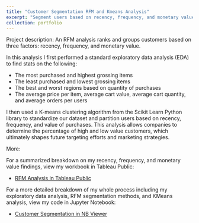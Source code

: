 ```yaml
---
title: "Customer Segmentation RFM and Kmeans Analysis"
excerpt: "Segment users based on recency, frequency, and monetary value of past purchases"
collection: portfolio
---
```


Project description: An RFM analysis ranks and groups customers based on three factors: recency, frequency, and monetary value. 

In this analysis I first performed a standard exploratory data analysis (EDA) to find stats on the following:
* The most purchased and highest grossing items
* The least purchased and lowest grossing items
* The best and worst regions based on quantity of purchases
* The average price per item, average cart value, average cart quantity, and average orders per users

I then used a K-means clustering algorithm from the Scikit Learn Python library to standardize our dataset and partition users based on recency, frequency, and value of purchases. This analysis allows companies to determine the percentage of high and low value customers, which ultimately shapes future targeting efforts and marketing strategies.  

More: 

For a summarized breakdown on my recency, frequency, and monetary value findings, view my workbook in Tableau Public:
* [RFM Analysis in Tableau Public](https://public.tableau.com/shared/FSDGHSN5R?:display_count=n&:origin=viz_share_link)

For a more detailed breakdown of my whole process including my exploratory data analysis, RFM segmentation methods, and KMeans analysis, view my code in Jupyter Notebook:    
* [Customer Segmentation in NB Viewer](https://nbviewer.org/github/Danacw/Customer_Segmentation/blob/main/Customer_Segmentation.ipynb)

